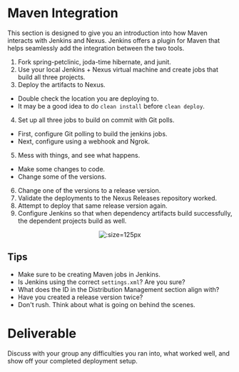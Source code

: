 # Maven Integration

This section is designed to give you an introduction into how Maven interacts with Jenkins and Nexus. Jenkins offers a plugin for Maven that helps seamlessly add the integration between the two tools.

 1. Fork spring-petclinic, joda-time hibernate, and junit.
 2. Use your local Jenkins + Nexus virtual machine and create jobs that build all three projects.
 3. Deploy the artifacts to Nexus.
   - Double check the location you are deploying to.
   - It may be a good idea to do `clean install` before `clean deploy`.
 4. Set up all three jobs to build on commit with Git polls.
   - First, configure Git polling to build the jenkins jobs.
   - Next, configure using a webhook and Ngrok.
 5. Mess with things, and see what happens.
   - Make some changes to code.
   - Change some of the versions.
 6. Change one of the versions to a release version.
 7. Validate the deployments to the Nexus Releases repository worked.
 8. Attempt to deploy that same release version again.
 9. Configure Jenkins so that when dependency artifacts build successfully, the dependent projects build as well.

<center>

  ![](img4/river.svg ':size=125px')

</center>

## Tips

 - Make sure to be creating Maven jobs in Jenkins.
 - Is Jenkins using the correct `settings.xml`? Are you sure?
 - What does the ID in the Distribution Management section align with?
 - Have you created a release version twice?
 - Don't rush. Think about what is going on behind the scenes.

# Deliverable

Discuss with your group any difficulties you ran into, what worked well, and show off your completed deployment setup.
